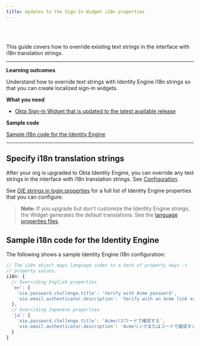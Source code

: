 ```yaml
---
title: Updates to the Sign-In Widget i18n properties
---
```


<ApiLifecycle access="ie" /><br>
<ApiLifecycle access="Limited GA" /><br>

This guide covers how to override existing text strings in the interface with i18n translation strings.

---

**Learning outcomes**

Understand how to override text strings with Identity Engine i18n strings so that you can create localized sign-in widgets.

**What you need**

* [Okta Sign-In Widget that is updated to the latest available release](/docs/guides/oie-upgrade-sign-in-widget/main/)

**Sample code**

[Sample i18n code for the Identity Engine](#sample-i18n-code-for-the-identity-engine)

---

## Specify i18n translation strings

After your org is upgraded to Okta Identity Engine, you can override any text strings in the interface with i18n translation strings. See [Configuration](https://github.com/okta/okta-signin-widget#configuration).

See [OIE strings in login.properties](https://github.com/okta/okta-signin-widget/blob/ca430bdd1b6937350f65b558878fc9ed8b34d1f7/packages/%40okta/i18n/src/properties/login.properties#L863-L865) for a full list of Identity Engine properties that you can configure.

> **Note:** If you upgrade but don't customize the Identity Engine strings, the Widget generates the default translations. See the [language properties files](https://github.com/okta/okta-signin-widget/tree/master/packages/%40okta/i18n/src/properties).

## Sample i18n code for the Identity Engine

The following shows a sample Identity Engine i18n configuration:

```javascript
// The i18n object maps language codes to a hash of property keys ->
// property values.
i18n: {
  // Overriding English properties
  'en': {
    'oie.password.challenge.title': 'Verify with Acme password',
    'oie.email.authenticator.description': 'Verify with an Acme link or code'
  },
  // Overriding Japanese properties
  'ja': {
    'oie.password.challenge.title': 'Acmeパスワードで確認する',
    'oie.email.authenticator.description': 'Acmeリンクまたはコードで確認する'
  }
}
```